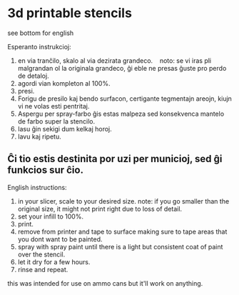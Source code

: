 # 3d printable stencils
see bottom for english

Esperanto
instrukcioj:
1. en via tranĉilo, skalo al via dezirata grandeco.
   noto: se vi iras pli malgrandan ol la originala grandeco, ĝi eble ne presas ĝuste pro perdo de detaloj.
2. agordi vian kompleton al 100%.
3. presi.
4. Forigu de presilo kaj bendo surfacon, certigante tegmentajn areojn, kiujn vi ne volas esti pentritaj.
5. Aspergu per spray-farbo ĝis estas malpeza sed konsekvenca mantelo de farbo super la stencilo.
6. lasu ĝin sekigi dum kelkaj horoj.
7. lavu kaj ripetu.

Ĉi tio estis destinita por uzi per municioj, sed ĝi funkcios sur ĉio.
--------------------------------------------------------------------------------------------------------------
English
instructions:
1. in your slicer, scale to your desired size.
  note: if you go smaller than the original size, it might not print right due to loss of detail.
2. set your infill to 100%.
3. print.
4. remove from printer and tape to surface making sure to tape areas that you dont want to be painted.
5. spray with spray paint until there is a light but consistent coat of paint over the stencil.
6. let it dry for a few hours.
7. rinse and repeat.

this was intended for use on ammo cans but it'll work on anything. 
